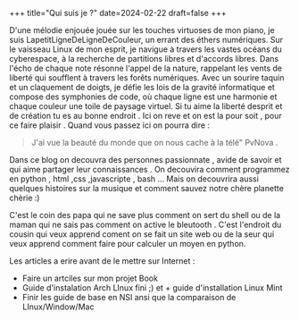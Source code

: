 +++
title="Qui suis je ?"
date=2024-02-22
draft=false
+++



D'une mélodie enjouée jouée sur les touches virtuoses de mon piano, je suis LapetitLigneDeLigneDeCouleur, un errant des éthers numériques. Sur le vaisseau Linux de mon esprit, je navigue à travers les vastes océans du cyberespace, à la recherche de partitions libres et d'accords libres. Dans l'écho de chaque note résonne l'appel de la nature, rappelant les vents de liberté qui soufflent à travers les forêts numériques. Avec un sourire taquin et un claquement de doigts, je défie les lois de la gravité informatique et compose des symphonies de code, où chaque ligne est une harmonie et chaque couleur une toile de paysage virtuel.
Si tu aime la liberté desprit et de création tu es au bonne endroit . Ici on reve et on est la pour soit , pour ce faire plaisir . Quand vous passez ici on pourra dire :
 

> J'ai vue la beauté du monde que on nous cache à la télé" PvNova .

Dans ce blog on decouvra des personnes passionnate , avide de savoir et qui aime partager leur connaissances . On decouvira comment programmez en python , html ,css ,javascripte , bash ...  Mais on decouvrira aussi quelques histoires sur la musique et comment sauvez notre chère planette chèrie :)

C'est le coin des papa qui ne save plus comment on sert du shell ou de la maman qui ne sais pas comment on active le bleutooth . C'est l'endroit du cousin qui veux apprend coment on se fait un site web ou de la seur qui veux apprend comment faire pour calculer un moyen en python. 

Les articles a erire avant de le mettre sur Internet :

- Faire un artciles sur mon projet Book 
- Guide d'instalation Arch LInux fini ;) et + guide d'installation Linux Mint 
- Finir les guide de base en NSI ansi que la comparaison de LInux/Window/Mac


